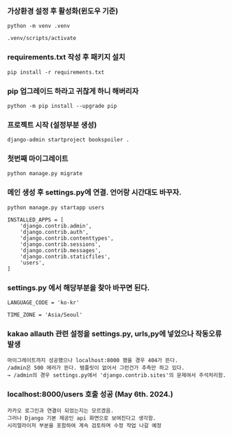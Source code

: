 ### 가상환경 설정 후 활성화(윈도우 기준)
```
python -m venv .venv
```
```
.venv/scripts/activate
```
### requirements.txt 작성 후 패키지 설치
```
pip install -r requirements.txt
```
### pip 업그레이드 하라고 귀찮게 하니 해버리자
```
python -m pip install --upgrade pip
```
### 프로젝트 시작 (설정부분 생성)
```
django-admin startproject bookspoiler .
```
### 첫번째 마이그레이트
```
python manage.py migrate
```
### 메인 생성 후 settings.py에 연결. 언어랑 시간대도 바꾸자.
```
python manage.py startapp users
```
```
INSTALLED_APPS = [
    'django.contrib.admin',
    'django.contrib.auth',
    'django.contrib.contenttypes',
    'django.contrib.sessions',
    'django.contrib.messages',
    'django.contrib.staticfiles',
    'users',
]
```
### settings.py 에서 해당부분을 찾아 바꾸면 된다.
```
LANGUAGE_CODE = 'ko-kr'

TIME_ZONE = 'Asia/Seoul'
```
### kakao allauth 관련 설정을 settings.py, urls,py에 넣었으나 작동오류 발생
```
마이그레이트까지 성공했으나 localhost:8000 했을 경우 404가 뜬다.
/admin은 500 에러가 뜬다. 템플릿이 없어서 그런건가 추측만 하고 있다.
→ /admin의 경우 settings.py에서 'django.contrib.sites'의 문제여서 주석처리함.
```
### localhost:8000/users 호출 성공 (May 6th. 2024.)
```
카카오 로그인과 연결이 되었는지는 모르겠음.
그러나 Django 기본 제공인 api 화면으로 보여진다고 생각함.
시리얼라이저 부분을 포함하여 계속 검토하며 수정 작업 나갈 예정
```